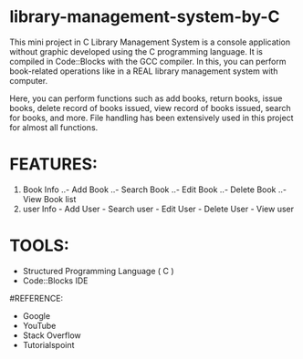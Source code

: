 # library-management-system-by-C

This mini project in C Library Management System is a console application without graphic
developed using the C programming language. It is compiled in Code::Blocks with the GCC compiler. 
In this, you can perform book-related operations like in a REAL library management system with computer.

Here, you can perform functions such as add books, return books, issue books, delete record of books issued, view record of books issued, 
search for books, and more. File handling has been extensively used in this project for almost all functions. 

# FEATURES:
  1. Book Info
    ..- Add Book
    ..- Search Book
    ..- Edit Book
    ..- Delete Book
    ..- View Book list
  2. user Info
    - Add User
    - Search user
    - Edit User
    - Delete User
    - View user
 
 # TOOLS:
   - Structured Programming Language ( C )
   - Code::Blocks IDE
   
#REFERENCE:
  - Google
  - YouTube
  - Stack Overflow
  - Tutorialspoint

  
